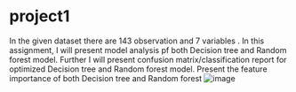 # project1
In the given dataset there are 143 observation and 7 variables .
In this assignment, I will present model analysis pf both Decision tree and Random forest model.
Further I will present confusion matrix/classification report for optimized Decision tree and Random forest model.
Present the feature importance of both Decision tree and Random forest
![image](https://github.com/sparambali/project1/assets/109612269/18937030-101d-407e-a78a-9121ccd0891c)
